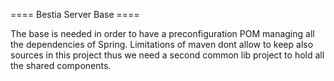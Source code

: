 ==== Bestia Server Base ====

The base is needed in order to have a preconfiguration POM managing all the dependencies of Spring.
Limitations of maven dont allow to keep also sources in this project thus we need a second common
lib project to hold all the shared components.